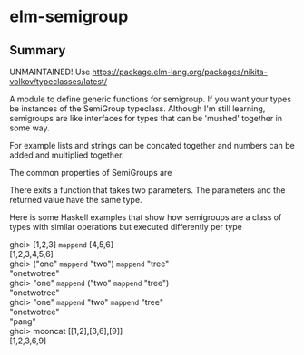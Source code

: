 # elm-semigroup

## Summary


UNMAINTAINED! Use https://package.elm-lang.org/packages/nikita-volkov/typeclasses/latest/


A module to define generic functions for semigroup.  If you want your types be instances of the SemiGroup typeclass.  Although I'm still learning, semigroups are like interfaces for types that can be 'mushed' together in some way.

For example lists and strings can be concated together and numbers can be added and multiplied together.

The common properties of SemiGroups are 

There exits a function that takes two parameters.
The parameters and the returned value have the same type.

Here is some Haskell examples that show how semigroups are a class of types with similar operations but executed differently per type

ghci> [1,2,3] `mappend` [4,5,6]  
[1,2,3,4,5,6]  
ghci> ("one" `mappend` "two") `mappend` "tree"  
"onetwotree"  
ghci> "one" `mappend` ("two" `mappend` "tree")  
"onetwotree"  
ghci> "one" `mappend` "two" `mappend` "tree"  
"onetwotree"  
"pang"  
ghci> mconcat [[1,2],[3,6],[9]]  
[1,2,3,6,9]  
